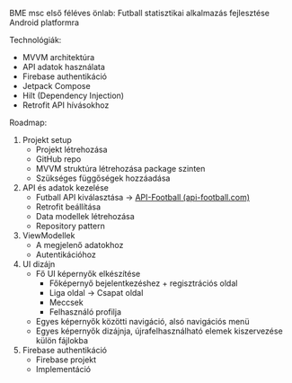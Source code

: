 BME msc első féléves önlab: Futball statisztikai alkalmazás fejlesztése Android platformra

Technológiák:
  - MVVM architektúra
  - API adatok használata
  - Firebase authentikáció
  - Jetpack Compose
  - Hilt (Dependency Injection)
  - Retrofit API hívásokhoz

Roadmap:
  1. Projekt setup
     - Projekt létrehozása 
     - GitHub repo 
     - MVVM struktúra létrehozása package szinten 
     - Szükséges függőségek hozzáadása 
  2. API és adatok kezelése
     - Futball API kiválasztása -> [API-Football (api-football.com)](https://www.thesportsdb.com/free_sports_api)
     - Retrofit beállítása
     - Data modellek létrehozása
     - Repository pattern
  3. ViewModellek
     - A megjelenő adatokhoz
     - Autentikációhoz
  4. UI dizájn
     - Fő UI képernyők elkészítése
         - Főképernyő bejelentkezéshez + regisztrációs oldal
         - Liga oldal -> Csapat oldal
         - Meccsek 
         - Felhasználó profilja
     - Egyes képernyők közötti navigáció, alsó navigációs menü
     - Egyes képernyők dizájnja, újrafelhasználható elemek kiszervezése külön fájlokba
  5. Firebase authentikáció
     - Firebase projekt
     - Implementáció

